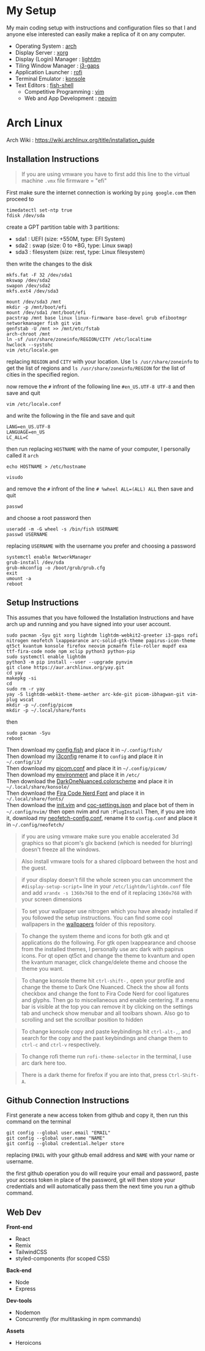 # My Setup

My main coding setup with instructions and configuration files so that I and anyone else interested can easily make a replica of it on any computer.

- Operating System : [arch](./arch/)
- Display Server : [xorg](./xorg/)
- Display (Login) Manager : [lightdm](./lightdm/)
- Tiling Window Manager : [i3-gaps](./i3gaps/)
- Application Launcher : [rofi]()
- Terminal Emulator : [konsole]()
- Text Editors : [fish-shell]()
  - Competitive Programming : [vim](./cpvim/)
  - Web and App Development : [neovim](./neovim/)

# Arch Linux

Arch Wiki : https://wiki.archlinux.org/title/installation_guide

## Installation Instructions

> If you are using vmware you have to first add this line to the virtual machine `.vmx` file
> firmware = "efi"

First make sure the internet connection is working by `ping google.com` then proceed to

```
timedatectl set-ntp true
fdisk /dev/sda
```

create a GPT partition table with 3 partitions:
  - sda1 : UEFI (size: +550M, type: EFI System)
  - sda2 : swap (size: 0 to +8G, type: Linux swap)
  - sda3 : filesystem (size: rest, type: Linux filesystem)

then write the changes to the disk

```
mkfs.fat -F 32 /dev/sda1
mkswap /dev/sda2
swapon /dev/sda2
mkfs.ext4 /dev/sda3

mount /dev/sda3 /mnt
mkdir -p /mnt/boot/efi
mount /dev/sda1 /mnt/boot/efi
pacstrap /mnt base linux linux-firmware base-devel grub efibootmgr networkmanager fish git vim
genfstab -U /mnt >> /mnt/etc/fstab
arch-chroot /mnt
ln -sf /usr/share/zoneinfo/REGION/CITY /etc/localtime
hwclock --systohc
vim /etc/locale.gen
```

replacing `REGION` and `CITY` with your location. Use `ls /usr/share/zoneinfo` to get the list of regions and `ls /usr/share/zoneinfo/REGION` for the list of cities in the specified region.

now remove the `#` infront of the following line `#en_US.UTF-8 UTF-8` and then save and quit

```
vim /etc/locale.conf
```

and write the following in the file and save and quit

```
LANG=en_US.UTF-8
LANGUAGE=en_US
LC_ALL=C
```

then run replacing `HOSTNAME` with the name of your computer, I personally called it `arch`

```
echo HOSTNAME > /etc/hostname
```

```
visudo
```

and remove the `#` infront of the line `# %wheel ALL=(ALL) ALL` then save and quit

```
passwd
```

and choose a root password then

```
useradd -m -G wheel -s /bin/fish USERNAME
passwd USERNAME
```

replacing `USERNAME` with the username you prefer and choosing a password

```
systemctl enable NetworkManager
grub-install /dev/sda
grub-mkconfig -o /boot/grub/grub.cfg
exit
umount -a
reboot
```

## Setup Instructions

This assumes that you have followed the Installation Instructions and have arch up and running and you have signed into your user account.

```
sudo pacman -Syu git xorg lightdm lightdm-webkit2-greeter i3-gaps rofi nitrogen neofetch lxappearance arc-solid-gtk-theme papirus-icon-theme qt5ct kvantum konsole firefox neovim pcmanfm file-roller mupdf exa ttf-fira-code node npm xclip python3 python-pip
sudo systemctl enable lightdm
python3 -m pip install --user --upgrade pynvim
git clone https://aur.archlinux.org/yay.git
cd yay
makepkg -si
cd
sudo rm -r yay
yay -S lightdm-webkit-theme-aether arc-kde-git picom-ibhagwan-git vim-plug wscat
mkdir -p ~/.config/picom
mkdir -p ~/.local/share/fonts
```

then

```
sudo pacman -Syu
reboot
```

Then download my [config.fish](./configs/config.fish) and place it in `~/.config/fish/`			<br />
Then download my [i3config](./configs/i3config) rename it to `config` and place it in `~/.config/i3/`			<br />
Then download my [picom.conf](./configs/picom.conf) and place it in `~/.config/picom/`	<br />
Then download my [environment](./configs/environment) and place it in `/etc/`		<br />
Then download the [DarkOneNuanced.colorscheme](./colorschemes/DarkOneNuanced.colorscheme) and place it in `~/.local/share/konsole/`		<br />
Then download the [Fira Code Nerd Font](./fonts/FiraCodeRegularNerdFontComplete.ttf) and place it in `~/.local/share/fonts/`		<br />
Then download the [init.vim](./configs/init.vim) and [coc-settings.json](./configs/coc-settings.json) and place bot of them in `~/.config/nvim/` then open nvim and run `:PlugInstall`
Then, if you are into it, download my [neofetch-config.conf](./configs/neofetch-config.conf), rename it to `config.conf` and place it in `~/.config/neofetch/`		<br />

> if you are using vmware make sure you enable accelerated 3d graphics so that picom's glx backend (which is needed for blurring) doesn't freeze all the windows.

> Also install vmware tools for a shared clipboard between the host and the guest.

> if your display doesn't fill the whole screen you can uncomment the `#display-setup-script=` line in your `/etc/lightdm/lightdm.conf` file and add `xrandx -s 1360x768` to the end of it replacing `1360x768` with your screen dimensions

> To set your wallpaper use nitrogen which you have already installed if you followed the setup instructions. You can find some cool wallpapers in the [wallpapers](./wallpapers) folder of this repository.

> To change the system theme and icons for both gtk and qt applications do the following. For gtk open lxappearance and choose from the installed themes, I personally use arc dark with papirus icons. For qt open qt5ct and change the theme to kvantum and open the kvantum manager, click change/delete theme and choose the theme you want.

> To change konsole theme hit `ctrl-shift-,` open your profile and change the theme to Dark One Nuanced. Check the show all fonts checkbox and change the font to Fira Code Nerd for cool ligatures and glyphs. Then go to miscellaneous and enable centering. If a menu bar is visible at the top you can remove it by clicking on the settings tab and uncheck show menubar and all toolbars shown. Also go to scrolling and set the scrollbar position to hidden

> To change konsole copy and paste keybindings hit `ctrl-alt-,`, and search for the copy and the past keybindings and change them to `ctrl-c` and `ctrl-v` respectively.

> To change rofi theme run `rofi-theme-selector` in the terminal, I use arc dark here too.

> There is a dark theme for firefox if you are into that, press `Ctrl-Shift-A`.

## Github Connection Instructions

First generate a new access token from github and copy it, then run this command on the terminal

```
git config --global user.email "EMAIL"
git config --global user.name "NAME"
git config --global credential.helper store
```

replacing `EMAIL` with your github email address and `NAME` with your name or username.

the first github operation you do will require your email and password, paste your access token in place of the password, git will then store your credentials and will automatically pass them the next time you run a github command.

## Web Dev

**Front-end**
- React
- Remix
- TailwindCSS
- styled-components (for scoped CSS)

**Back-end**
- Node
- Express

**Dev-tools**
- Nodemon
- Concurrently (for multitasking in npm commands)

**Assets**
- Heroicons
